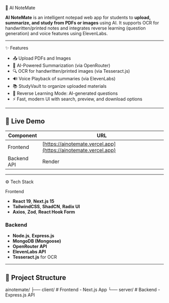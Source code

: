 🧠 AI NoteMate

**AI NoteMate** is an intelligent notepad web app for students to **upload, summarize, and study from PDFs or images** using AI. It supports OCR for handwritten/printed notes and integrates reverse learning (question generation) and voice features using ElevenLabs.

---
✨ Features

- 📤 Upload PDFs and Images
- 🧠 AI-Powered Summarization (via OpenRouter)
- 🔍 OCR for handwritten/printed images (via Tesseract.js)
- 🔊 Voice Playback of summaries (via ElevenLabs)
- 📚 StudyVault to organize uploaded materials
- 🔁 Reverse Learning Mode: AI-generated questions
- ⚡ Fast, modern UI with search, preview, and download options

---

## 🔗 Live Demo

| Component  | URL                                                        |
|------------|------------------------------------------------------------|
| Frontend   | [https://ainotemate.vercel.app](https://ainotemate.vercel.app) |
| Backend API| Render |

---
 
⚙️ Tech Stack

 Frontend
- **React 19**, **Next.js 15**
- **TailwindCSS**, **ShadCN**, **Radix UI**
- **Axios**, **Zod**, **React Hook Form**

### Backend
- **Node.js**, **Express.js**
- **MongoDB (Mongoose)**
- **OpenRouter API**
- **ElevenLabs API**
- **Tesseract.js** for OCR

---

## 🧱 Project Structure


ainotemate/
├── client/     # Frontend - Next.js App
└── server/     # Backend - Express.js API

